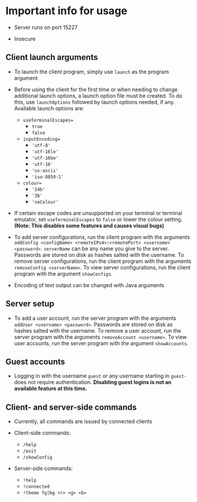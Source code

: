 # Important info for usage

* Server runs on port 15227

* Insecure

## Client launch arguments

* To launch the client program, simply use `launch` as the program argument

* Before using the client for the first time or when needing to change additional launch options, a launch option file must be created. To do this, use `launchOptions` followed by launch options needed, if any. Available launch options are:
    * `useTerminalEscapes=`
        * `true`
        * `false`
    * `inputEncoding=`
        * `'utf-8'`
        * `'utf-16le'`
        * `'utf-16be'`
        * `'utf-16'`
        * `'us-ascii'`
        * `'iso-8859-1'`
    * `colour=`
        * `'24b'`
        * `'3b'`
        * `'noColour'`

* If certain escape codes are unsupported on your terminal or terminal emulator, set `useTerminalEscapes` to `false` or lower the colour setting. **(Note: This disables some features and causes visual bugs)**

* To add server configurations, run the client program with the arguments `addConfig <configName> <remoteIPv4>:<remotePort> <username> <password>`. `serverName` can be any name you give to the server. Passwords are stored on disk as hashes salted with the username. To remove server configurations, run the client program with the arguments `removeConfig <serverName>`. To view server configurations, run the client program with the argument `showConfigs`.

* Encoding of text output can be changed with Java arguments

## Server setup

* To add a user account, run the server program with the arguments `addUser <username> <password>`. Passwords are stored on disk as hashes salted with the username. To remove a user account, run the server program with the arguments `removeAccount <username>`. To view user accounts, run the server program with the argument `showAccounts`.

## Guest accounts

* Logging in with the username `guest` or any username starting in `guest-` does not require authentication. **Disabling guest logins is not an available feature at this time.**

## Client- and server-side commands

* Currently, all commands are issued by connected clients

* Client-side commands:
    * `/help`
    * `/exit`
    * `/showConfig`

* Server-side commands:
    * `!help`
    * `!connected`
    * `!theme fg|bg <r> <g> <b>`
